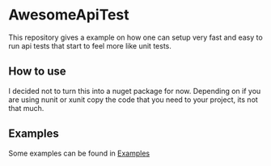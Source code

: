 # AwesomeApiTest
This repository gives a example on how one can setup very fast and easy to run api tests that start to feel more like unit tests.

## How to use
I decided not to turn this into a nuget package for now. Depending on if you are using nunit or xunit copy the code that you need to your project, its not that much.

## Examples
Some examples can be found in [Examples](Examples)

